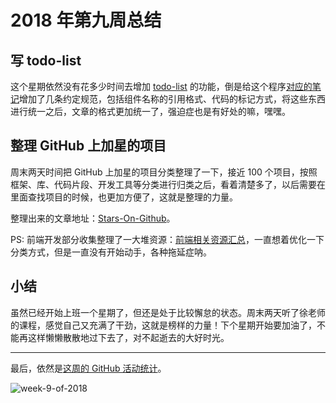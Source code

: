 # 2018 年第九周总结

## 写 todo-list

这个星期依然没有花多少时间去增加 [todo-list](https://github.com/Dream4ever/vue-sample/tree/master/todo-list) 的功能，倒是给这个程序[对应的笔记](https://github.com/Dream4ever/JavaScript/blob/master/vue-advanced/todo-list-by-component.md)增加了几条约定规范，包括组件名称的引用格式、代码的标记方式，将这些东西进行统一之后，文章的格式更加统一了，强迫症也是有好处的嘛，嘿嘿。

## 整理 GitHub 上加星的项目

周末两天时间把 GitHub 上加星的项目分类整理了一下，接近 100 个项目，按照框架、库、代码片段、开发工具等分类进行归类之后，看着清楚多了，以后需要在里面查找项目的时候，也更加方便了，这就是整理的力量。

整理出来的文章地址：[Stars-On-Github](https://github.com/Dream4ever/Coding-Life/blob/master/Stars-On-Github.md)。

PS: 前端开发部分收集整理了一大堆资源：[前端相关资源汇总](https://github.com/Dream4ever/Coding-Life/blob/master/Front-End/Front-End%20Resource%20Collection.md)，一直想着优化一下分类方式，但是一直没有开始动手，各种拖延症呐。

## 小结

虽然已经开始上班一个星期了，但还是处于比较懈怠的状态。周末两天听了徐老师的课程，感觉自己又充满了干劲，这就是榜样的力量！下个星期开始要加油了，不能再这样懒懒散散地过下去了，对不起逝去的大好时光。

---

最后，依然是[这周的 GitHub 活动统计](https://github.com/Dream4ever?tab=overview&from=2018-02-26&to=2018-03-04)。

![week-9-of-2018](http://owve9bvtw.bkt.clouddn.com/FkmNsnAqFJrIn6_goNQNVBxjBy6g)
